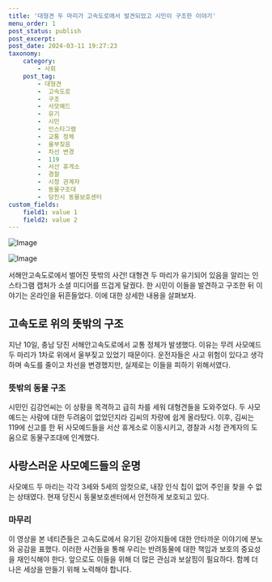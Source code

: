 ```yaml
---
title: '대형견 두 마리가 고속도로에서 발견되었고 시민이 구조한 이야기'
menu_order: 1
post_status: publish
post_excerpt: 
post_date: 2024-03-11 19:27:23
taxonomy:
    category:
        - 사회
    post_tag:
        - 대형견
        -  고속도로
        -  구조
        -  사모예드
        -  유기
        -  시민
        -  인스타그램
        -  교통 정체
        -  울부짖음
        -  차선 변경
        -  119
        -  서산 휴게소
        -  경찰
        -  시청 관계자
        -  동물구조대
        -  당진시 동물보호센터
custom_fields:
    field1: value 1
    field2: value 2
---
```


![Image](https://imgnews.pstatic.net/image/025/2024/03/11/0003346480_001_20240311093704337.jpg?type=w647)

![Image](https://imgnews.pstatic.net/image/025/2024/03/11/0003346480_002_20240311093704367.jpg?type=w647)

서해안고속도로에서 벌어진 뜻밖의 사건! 대형견 두 마리가 유기되어 있음을 알리는 인스타그램 캡처가 소셜 미디어를 뜨겁게 달궜다. 한 시민이 이들을 발견하고 구조한 뒤 이야기는 온라인을 뒤흔들었다. 이에 대한 상세한 내용을 살펴보자.
## 고속도로 위의 뜻밖의 구조
지난 10일, 충남 당진 서해안고속도로에서 교통 정체가 발생했다. 이유는 무려 사모예드 두 마리가 1차로 위에서 울부짖고 있었기 때문이다. 운전자들은 사고 위험이 있다고 생각하며 속도를 줄이고 차선을 변경했지만, 실제로는 이들을 피하기 위해서였다.
### 뜻밖의 동물 구조
시민인 김강언씨는 이 상황을 목격하고 급히 차를 세워 대형견들을 도와주었다. 두 사모예드는 사람에 대한 두려움이 없었던지라 김씨의 차량에 쉽게 올라탔다. 이후, 김씨는 119에 신고를 한 뒤 사모예드들을 서산 휴게소로 이동시키고, 경찰과 시청 관계자의 도움으로 동물구조대에 인계했다.
## 사랑스러운 사모예드들의 운명
사모예드 두 마리는 각각 3세와 5세의 암컷으로, 내장 인식 칩이 없어 주인을 찾을 수 없는 상태였다. 현재 당진시 동물보호센터에서 안전하게 보호되고 있다.
### 마무리
이 영상을 본 네티즌들은 고속도로에서 유기된 강아지들에 대한 안타까운 이야기에 분노와 공감을 표했다. 이러한 사건들을 통해 우리는 반려동물에 대한 책임과 보호의 중요성을 재인식해야 한다. 앞으로도 이들을 위해 더 많은 관심과 보살핌이 필요하다. 함께 더 나은 세상을 만들기 위해 노력해야 합니다.
